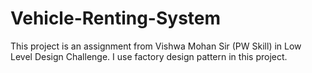 # Vehicle-Renting-System
This project is an assignment from Vishwa Mohan Sir (PW Skill) in Low Level Design Challenge.
I use factory design pattern in this project.
